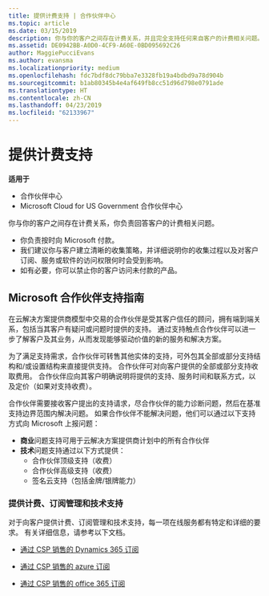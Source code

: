 ```yaml
---
title: 提供计费支持 | 合作伙伴中心
ms.topic: article
ms.date: 03/15/2019
description: 你与你的客户之间存在计费关系，并且完全支持任何来自客户的计费相关问题。
ms.assetid: DE0942BB-A0D0-4CF9-A60E-0BD095692C26
author: MaggiePucciEvans
ms.author: evansma
ms.localizationpriority: medium
ms.openlocfilehash: fdc7bdf8dc79bba7e3328fb19a4bdbd9a78d904b
ms.sourcegitcommit: b1ab80345b4e4af649fb8cc51d96d798e0791ade
ms.translationtype: HT
ms.contentlocale: zh-CN
ms.lasthandoff: 04/23/2019
ms.locfileid: "62133967"
---
```

# <a name="provide-billing-support"></a>提供计费支持

**适用于**

-  合作伙伴中心
-  Microsoft Cloud for US Government 合作伙伴中心


你与你的客户之间存在计费关系，你负责回答客户的计费相关问题。

-   你负责按时向 Microsoft 付款。
-   我们建议你与客户建立清晰的收集策略，并详细说明你的收集过程以及对客户订阅、服务或软件的访问权限何时会受到影响。
-   如有必要，你可以禁止你的客户访问未付款的产品。

## <a name="microsoft-partner-support-guidance"></a>Microsoft 合作伙伴支持指南

在云解决方案提供商模型中交易的合作伙伴是受其客户信任的顾问，拥有端到端关系，包括当其客户有疑问或问题时提供的支持。 通过支持触点合作伙伴可以进一步了解客户及其业务，从而发现能够驱动价值的新的服务和解决方案。

为了满足支持需求，合作伙伴可转售其他实体的支持，可外包其全部或部分支持结构和/或设置结构来直接提供支持。  合作伙伴可对向客户提供的全部或部分支持收取费用。 合作伙伴应向其客户明确说明将提供的支持、服务时间和联系方式，以及定价（如果对支持收费）。 

合作伙伴需要接收客户提出的支持请求，尽合作伙伴的能力诊断问题，然后在基准支持边界范围内解决问题。 如果合作伙伴不能解决问题，他们可以通过以下支持方式向 Microsoft 上报问题：

- **商业**问题支持可用于云解决方案提供商计划中的所有合作伙伴
-   **技术**问题支持通过以下方式提供：
    -   合作伙伴顶级支持（收费）
    -   合作伙伴高级支持（收费）
    -   签名云支持（包括金牌/银牌能力）

### <a name="providing-billing-subscription-management-and-technical-support"></a>提供计费、订阅管理和技术支持 

对于向客户提供计费、订阅管理和技术支持，每一项在线服务都有特定和详细的要求。 有关详细信息，请参考以下文档。

-   [通过 CSP 销售的 Dynamics 365 订阅](https://www.microsoftpartnercommunity.com/t5/CSP/Microsoft-Partner-Support-Guidance/m-p/5262#M30)

-   [通过 CSP 销售的 azure 订阅](https://www.microsoftpartnercommunity.com/t5/CSP/Microsoft-Partner-Support-Guidance/m-p/5263#M31)

-   [通过 CSP 销售的 office 365 订阅](https://www.microsoftpartnercommunity.com/t5/CSP/Microsoft-Partner-Support-Guidance/m-p/5264#M32)
 

